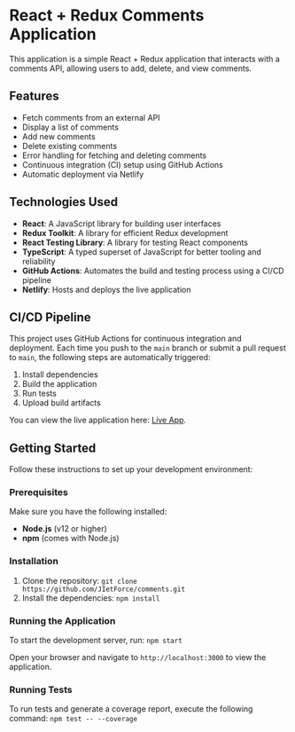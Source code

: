 # React + Redux Comments Application

This application is a simple React + Redux application that interacts with a comments API, allowing users to add, delete, and view comments.

## Features

- Fetch comments from an external API
- Display a list of comments
- Add new comments
- Delete existing comments
- Error handling for fetching and deleting comments
- Continuous integration (CI) setup using GitHub Actions
- Automatic deployment via Netlify

## Technologies Used

- **React**: A JavaScript library for building user interfaces
- **Redux Toolkit**: A library for efficient Redux development
- **React Testing Library**: A library for testing React components
- **TypeScript**: A typed superset of JavaScript for better tooling and reliability
- **GitHub Actions**: Automates the build and testing process using a CI/CD pipeline
- **Netlify**: Hosts and deploys the live application

## CI/CD Pipeline

This project uses GitHub Actions for continuous integration and deployment. Each time you push to the `main` branch or submit a pull request to `main`, the following steps are automatically triggered:

1. Install dependencies
2. Build the application
3. Run tests
4. Upload build artifacts

You can view the live application here: [Live App](https://lively-bunny-83771e.netlify.app/).

## Getting Started

Follow these instructions to set up your development environment:

### Prerequisites

Make sure you have the following installed:

- **Node.js** (v12 or higher)
- **npm** (comes with Node.js)

### Installation

1. Clone the repository: `git clone https://github.com/JIetForce/comments.git`
2. Install the dependencies: `npm install`

### Running the Application

To start the development server, run: `npm start`

Open your browser and navigate to `http://localhost:3000` to view the application.

### Running Tests

To run tests and generate a coverage report, execute the following command: `npm test -- --coverage`
